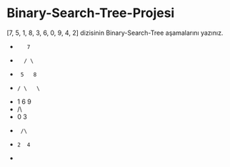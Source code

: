 # Binary-Search-Tree-Projesi
[7, 5, 1, 8, 3, 6, 0, 9, 4, 2] dizisinin Binary-Search-Tree aşamalarını yazınız.

-        7
-       / \
-      5   8 
-     / \   \
-    1   6   9
-    /\
-   0  3
-      /\
-     2  4
- 
